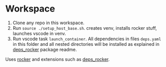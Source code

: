 # Workspace

1. Clone any repo in this workspace.
2. Run `source ./setup_host_base.sh`. creates venv, installs rocker stuff, launches vscode in venv.
3. Run vscode task `launch_container`. All dependencies in files `deps.yaml` in this folder and all nested
   directories will be installed as explained in [deps_rocker](https://github.com/blooop/deps_rocker) package readme.

Uses [rocker](https://github.com/osrf/rocker) and extensions such as [deps_rocker](https://github.com/blooop/deps_rocker).
